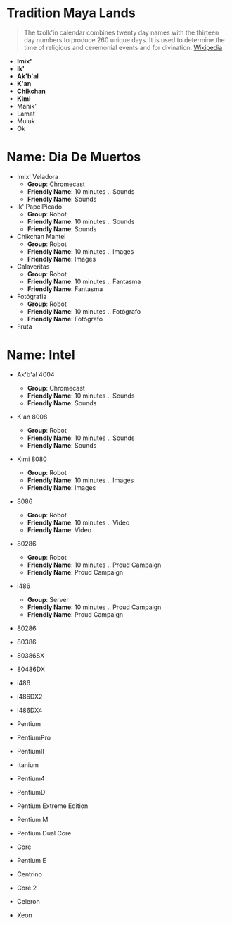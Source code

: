 # Tradition Maya Lands

> The tzolk'in calendar combines twenty day names with the thirteen day numbers to produce 260 unique days. It is used to determine the time of religious and ceremonial events and for divination. [Wikipedia](https://en.wikipedia.org/wiki/Maya_calendar)

- __Imix'__
- __Ik'__
- __Ak'b'al__
- __K'an__
- __Chikchan__
- __Kimi__
- Manik'
- Lamat
- Muluk
- Ok

# Name: Dia De Muertos

- Imix' Veladora
  - __Group__: Chromecast
  - __Friendly Name__: 10 minutes .. Sounds
  - __Friendly Name__: Sounds
- Ik' PapelPicado
  - __Group__: Robot
  - __Friendly Name__: 10 minutes .. Sounds
  - __Friendly Name__: Sounds
- Chikchan Mantel
  - __Group__: Robot
  - __Friendly Name__: 10 minutes .. Images
  - __Friendly Name__: Images
- Calaveritas
  - __Group__: Robot
  - __Friendly Name__: 10 minutes .. Fantasma
  - __Friendly Name__: Fantasma
- Fotógrafia
  - __Group__: Robot
  - __Friendly Name__: 10 minutes .. Fotógrafo
  - __Friendly Name__: Fotógrafo
- Fruta

# Name: Intel

- Ak'b'al 4004
  - __Group__: Chromecast
  - __Friendly Name__: 10 minutes .. Sounds
  - __Friendly Name__: Sounds
- K'an 8008
  - __Group__: Robot
  - __Friendly Name__: 10 minutes .. Sounds
  - __Friendly Name__: Sounds
- Kimi 8080
  - __Group__: Robot
  - __Friendly Name__: 10 minutes .. Images
  - __Friendly Name__: Images
- 8086
  - __Group__: Robot
  - __Friendly Name__: 10 minutes .. Video
  - __Friendly Name__: Video
- 80286
  - __Group__: Robot
  - __Friendly Name__: 10 minutes .. Proud Campaign
  - __Friendly Name__: Proud Campaign
- i486
  - __Group__: Server
  - __Friendly Name__: 10 minutes .. Proud Campaign
  - __Friendly Name__: Proud Campaign

- 80286
- 80386
- 80386SX
- 80486DX
- i486
- i486DX2
- i486DX4
- Pentium
- PentiumPro
- PentiumII
- Itanium
- Pentium4
- PentiumD
- Pentium Extreme Edition
- Pentium M
- Pentium Dual Core
- Core
- Pentium E
- Centrino
- Core 2
- Celeron
- Xeon 